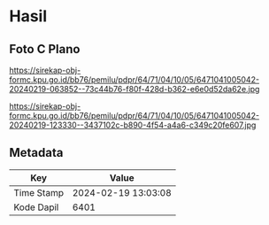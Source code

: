 # Hasil

## Foto C Plano

https://sirekap-obj-formc.kpu.go.id/bb76/pemilu/pdpr/64/71/04/10/05/6471041005042-20240219-063852--73c44b76-f80f-428d-b362-e6e0d52da62e.jpg

https://sirekap-obj-formc.kpu.go.id/bb76/pemilu/pdpr/64/71/04/10/05/6471041005042-20240219-123330--3437102c-b890-4f54-a4a6-c349c20fe607.jpg


## Metadata

| Key        | Value               |
| ---------- | ------------------- |
| Time Stamp | 2024-02-19 13:03:08 |
| Kode Dapil | 6401                |



